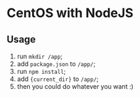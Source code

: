 CentOS with NodeJS
==================

Usage
-----

1. run `mkdir /app`;
2. add `package.json` to `/app/`;
3. run `npm install`;
6. add `{current_dir}` to `/app/`;
7. then you could do whatever you want :)


